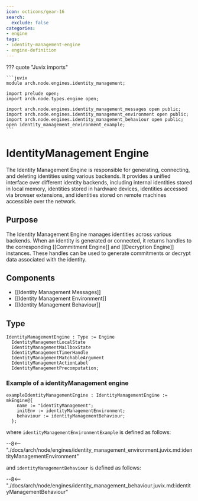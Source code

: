 ```yaml
---
icon: octicons/gear-16
search:
  exclude: false
categories:
- engine
tags:
- identity-management-engine
- engine-definition
---
```


??? quote "Juvix imports"

    ```juvix
    module arch.node.engines.identity_management;

    import prelude open;
    import arch.node.types.engine open;

    import arch.node.engines.identity_management_messages open public;
    import arch.node.engines.identity_management_environment open public;
    import arch.node.engines.identity_management_behaviour open public;
    open identity_management_environment_example;
    ```

# IdentityManagement Engine

The Identity Management Engine is responsible for generating, connecting, and deleting
identities using various backends. It provides a unified interface over different identity
backends, including internal identities stored in local memory, identities stored in
hardware devices, identities accessed via browser extensions, and identities stored on
remote machines accessible over the network.

## Purpose

The Identity Management Engine manages identities across various backends. When an identity
is generated or connected, it returns handles to the corresponding [[Commitment Engine]] and
[[Decryption Engine]] instances. These handles can be used to generate commitments or decrypt
data associated with the identity.

## Components

- [[Identity Management Messages]]
- [[Identity Management Environment]]
- [[Identity Management Behaviour]]

## Type

<!-- --8<-- [start:IdentityManagementEngine] -->
```juvix
IdentityManagementEngine : Type := Engine
  IdentityManagementLocalState
  IdentityManagementMailboxState
  IdentityManagementTimerHandle
  IdentityManagementMatchableArgument
  IdentityManagementActionLabel
  IdentityManagementPrecomputation;
```
<!-- --8<-- [end:IdentityManagementEngine] -->

### Example of a identityManagement engine

<!-- --8<-- [start:exampleIdentityManagementEngine] -->
```juvix
exampleIdentityManagementEngine : IdentityManagementEngine := mkEngine@{
    name := "identityManagement";
    initEnv := identityManagementEnvironment;
    behaviour := identityManagementBehaviour;
  };
```
<!-- --8<-- [end:exampleIdentityManagementEngine] -->

where `identityManagementEnvironmentExample` is defined as follows:

--8<-- "./docs/arch/node/engines/identity_management_environment.juvix.md:identityManagementEnvironment"

and `identityManagementBehaviour` is defined as follows:

--8<-- "./docs/arch/node/engines/identity_management_behaviour.juvix.md:identityManagementBehaviour"
